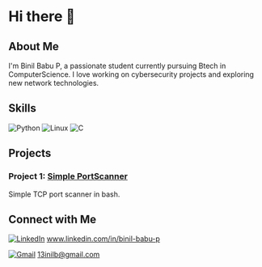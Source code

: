 # Hi there 👋

## About Me
I'm Binil Babu P, a passionate student currently pursuing Btech in ComputerScience.
I love working on cybersecurity projects and exploring new network technologies. 

## Skills
![Python](https://img.shields.io/badge/Python-3776AB?style=for-the-badge&logo=python&logoColor=white)
![Linux](https://img.shields.io/badge/Linux-FCC624?style=for-the-badge&logo=linux&logoColor=black)
![C](https://img.shields.io/badge/C-00599C?style=for-the-badge&logo=C&logoColor=white)




## Projects
### Project 1: [Simple PortScanner](https://github.com/13inilb/simple_portscanner)
Simple TCP port scanner in bash.


## Connect with Me
[![LinkedIn](https://img.shields.io/badge/-0077B5?style=flat-square&logo=linkedin&logoColor=white&label=)](https://www.linkedin.com/in/your-linkedin-profile) www.linkedin.com/in/binil-babu-p


[![Gmail](https://img.shields.io/badge/-D14836?style=flat-square&logo=gmail&logoColor=white&label=)](mailto:your-email@gmail.com) 13inilb@gmail.com


